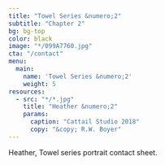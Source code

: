```yaml
---
title: "Towel Series &numero;2"
subtitle: "Chapter 2"
bg: bg-top
color: black
image: "*/099A7760.jpg"
cta: "/contact"
menu:
  main:
    name: 'Towel Series &numero;2'
    weight: 5
resources:
  - src: "*/*.jpg"
    title: "Heather &numero;2"
    params:
      caption: "Cattail Studio 2018"
      copy: "&copy; R.W. Boyer"
---
```

Heather, Towel series portrait contact sheet.